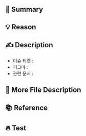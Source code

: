 
## 📌 Summary

## 💡 Reason

## ✍️ Description

* 이슈 티켓 :
* 피그마 :
* 관련 문서 :

## 📄 More File Description

## 📚 Reference

## 🔥 Test
